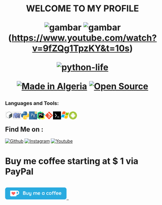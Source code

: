   
<h1 align="center">WELCOME TO MY PROFILE

![gambar](https://img.shields.io/github/followers/python-life?color=follow&label=follow&logo=follow&logoColor=follow&style=social)
![gambar](https://img.shields.io/youtube/views/https://youtu.be/9fZQg1TpzKY?label=Subscribes&style=social)(https://www.youtube.com/watch?v=9fZQg1TpzKY&t=10s)

<p align="center">
<a href="https://github.com/python-life"><img title="python-life" src="https://github-readme-stats.vercel.app/api?username=python-life&show_icons=true&include_all_commits=true&theme=radical&cache_seconds=3200"></a>
</p>
<p align="center">
<a href="#"><img title="Made in Algeria" src="https://img.shields.io/badge/MADE%20IN-Algérie-green?colorA=%23ff0000&colorB=%23017e40&style=for-the-badge"></a>
<a href ="#"><src="https://img.shields.io/amo/stars/:addonId"></a>
  <a href="#"><img title="Open Source" src="https://img.shields.io/badge/Open%20Source-%E2%9D%A4-green?style=for-the-badge"></a>
 
 

### Languages and Tools:
<img align="left" alt="Terminal" width="26px" src="icon/bash.jpg" >
<img align="left" alt="Terminal" width="26px" src="icon/php.png" >
<img align="left" alt="Terminal" width="26px" src="icon/python.png" >
<img align="left" alt="Terminal" width="26px" src="icon/pydroid.png" >
<img align="left" alt="Terminal" width="26px" src="icon/pycharm.png" >
<img align="left" alt="Terminal" width="26px" src="icon/git.png" >
<img align="left" alt="Terminal" width="26px" src="icon/termux.jpg" >
<img align="left" alt="Terminal" width="26px" src="icon/windows.png" >
<img align="left" alt="Terminal" width="26px" src="icon/android.png" >

<br />

## Find Me on :


[![Github](https://img.shields.io/badge/github-python--life-green?style=for-the-badge&logo=github)](https://github.com/python-life)
[![Instagram](https://img.shields.io/badge/instagram-python.life-orange?style=for-the-badge&logo=instagram)](https://www.instagram.com/python.life)
[![Youtube](https://img.shields.io/badge/YouTube-python%20life-red?style=for-the-badge&logo=youtube)](https://www.youtube.com/c/pythonlife)


# Buy me coffee starting at $ 1 via PayPal

[<code>
<img alt="by me" width="200px" src="icon/by.png" />
</code>](https://www.paypal.me/riadhat31)
